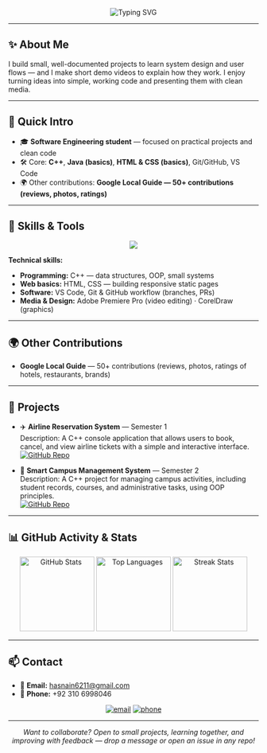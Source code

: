 <!-- ============ HEADER / TYPING ============ -->
<p align="center">
  <img src="https://readme-typing-svg.demolab.com?font=Fira+Code&size=28&duration=3000&pause=800&color=007BFF&center=true&vCenter=true&width=720&lines=Hi+%F0%9F%91%8B+I'm+Hasnain+Malik;Software+Engineering+Student;Passionate+to+learn+new+things" alt="Typing SVG" />
</p>

---

## ✨ About Me
I build small, well-documented projects to learn system design and user flows — and I make short demo videos to explain how they work. I enjoy turning ideas into simple, working code and presenting them with clean media.

---

## 👋 Quick Intro
- 🎓 **Software Engineering student** — focused on practical projects and clean code  
- 🛠️ Core: **C++**, **Java (basics)**, **HTML & CSS (basics)**, Git/GitHub, VS Code  
- 🌍 Other contributions: **Google Local Guide — 50+ contributions (reviews, photos, ratings)**

---

## 🧰 Skills & Tools
<p align="center">
  <img src="https://skillicons.dev/icons?i=cpp,java,html,css,git,github,vscode,premiere,coreldraw" />
</p>

**Technical skills:**
- **Programming:** C++ — data structures, OOP, small systems  
- **Web basics:** HTML, CSS — building responsive static pages  
- **Software:** VS Code, Git & GitHub workflow (branches, PRs)  
- **Media & Design:** Adobe Premiere Pro (video editing) · CorelDraw (graphics)

---

## 🌍 Other Contributions
- **Google Local Guide** — 50+ contributions (reviews, photos, ratings of hotels, restaurants, brands)

---

## 📂 Projects

- ✈️ **Airline Reservation System** — Semester 1  
  Description: A C++ console application that allows users to book, cancel, and view airline tickets with a simple and interactive interface.  
  [![GitHub Repo](https://img.shields.io/badge/View%20Project-GitHub-blue?style=for-the-badge&logo=github)](https://github.com/hasnainmallik/Open-Ended-Lab-1st-Sem)

- 🏫 **Smart Campus Management System** — Semester 2  
  Description: A C++ project for managing campus activities, including student records, courses, and administrative tasks, using OOP principles.  
  [![GitHub Repo](https://img.shields.io/badge/View%20Project-GitHub-blue?style=for-the-badge&logo=github)](https://github.com/hasnainmallik/OOP-Labs-2nd-Sem/tree/main/Open-Ended-Lab)

---

## 📊 GitHub Activity & Stats
<p align="center">
  <!-- GitHub Stats (all repos counted) -->
  <img src="https://github-readme-stats.vercel.app/api?username=hasnainmallik&show_icons=true&count_private=true&theme=vue-light&hide_border=true" height="150" alt="GitHub Stats" />
  <!-- Top Languages -->
  <img src="https://github-readme-stats.vercel.app/api/top-langs/?username=hasnainmallik&layout=compact&count_private=true&theme=vue-light&hide_border=true" height="150" alt="Top Languages" />
  <!-- Streak / longest streak -->
  <img src="https://github-readme-streak-stats-salesp07.vercel.app?user=hasnainmallik&theme=vue-light&hide_border=true" height="150" alt="Streak Stats" />
</p>

---

## 📫 Contact
- 📧 **Email:** [hasnain6211@gmail.com](mailto:hasnain6211@gmail.com)  
- 📱 **Phone:** +92 310 6998046

<p align="center">
  <a href="mailto:hasnain6211@gmail.com"><img src="https://img.shields.io/badge/Email-D14836?style=flat&logo=gmail&logoColor=white" alt="email" /></a>
  <a href="tel:+923106998046"><img src="https://img.shields.io/badge/Phone-25D366?style=flat&logo=whatsapp&logoColor=white" alt="phone" /></a>
</p>

---

<p align="center">
  <em>Want to collaborate? Open to small projects, learning together, and improving with feedback — drop a message or open an issue in any repo!</em>
</p>
